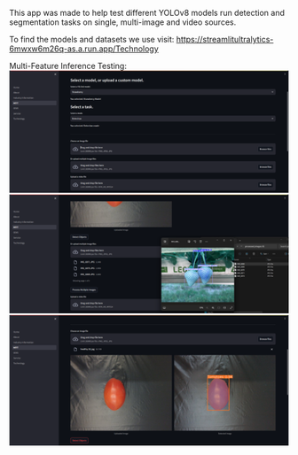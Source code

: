 This app was made to help test different YOLOv8 models run detection and segmentation tasks on single, multi-image and video sources.

To find the models and datasets we use visit: https://streamlitultralytics-6mwxw6m26q-as.a.run.app/Technology

Multi-Feature Inference Testing:
![alt text](https://github.com/Yaandle/streamlitdeploy/blob/master/pages/Screenshot.png)
![alt text](https://github.com/Yaandle/streamlitdeploy/blob/master/pages/Screenshot1.png)
![alt text](https://github.com/Yaandle/streamlitdeploy/blob/master/pages/Screenshot0.png)
